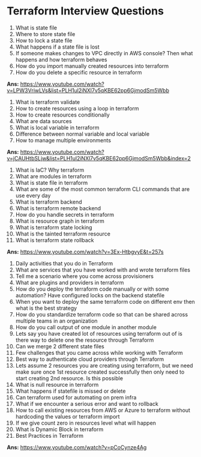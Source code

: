 # Terraform Interview Questions
1. What is state file
2. Where to store state file
3. How to lock a state file
4. What happens if a state file is lost
5. If someone makes changes to VPC directly in AWS console? Then what happens and how terraform behaves
6. How do you import manually created resources into terraform
7. How do you delete a specific resource in terraform

**Ans:** https://www.youtube.com/watch?v=LPW3VriwLVs&list=PLH1ul2iNXl7v5qKBE62pp6GjmodSm5Wbb

1. What is terraform validate
2. How to create resources using a loop in terraform
3. How to create resources conditionally
4. What are data sources
5. What is local variable in terraform
6. Difference between normal variable and local variable
7. How to manage multiple environments

**Ans:** https://www.youtube.com/watch?v=jCAUHtbSLjw&list=PLH1ul2iNXl7v5qKBE62pp6GjmodSm5Wbb&index=2

1. What is IaC? Why terraform
2. What are modules in terraform
3. What is state file in terraform
4. What are some of the most common terraform CLI commands that are use every day
5. What is terraform backend
6. What is terraform remote backend
7. How do you handle secrets in terraform
8. What is resource graph in terraform
9. What is terraform state locking
10. What is the tainted terraform resource
11. What is terraform state rollback

**Ans:** https://www.youtube.com/watch?v=3Ex-HtbgvyE&t=257s 

1. Daily activities that you do in Terraform
2. What are services that you have worked with and wrote terraform files
3. Tell me a scenario where you come across provisioners
4. What are plugins and providers in terraform
5. How do you deploy the terraform code manually or with some automation? Have configured locks on the backend statefile
6. When you want to deploy the same terraform code on different env then what is the best strategy
7. How do you standardize terraform code so that can be shared across multiple teams in an organization
8. How do you call output of one module in another module
9. Lets say you have created lot of resources using terraform out of is there way to delete one the resource through Terraform
10. Can we merge 2 different state files
11. Few challenges that you came across while working with Terraform
12. Best way to authenticate cloud providers through Terraform
13. Lets assume 2 resources you are creating using terraform, but we need make sure once 1st resource created successfully then only need to start creating 2nd resource. Is this possible
14. What is null resource in terraform
15. What happens if statefile is missed or delete
16. Can terraform used for automating on prem infra
17. What if we encounter a serious error and want to rollback
18. How to call existing resources from AWS or Azure to terraform without hardcoding the values or terraform import
19. If we give count zero in resources level what will happen
20. What is Dynamic Block in terraform
21. Best Practices in Terraform

**Ans:** https://www.youtube.com/watch?v=pCoCynze4Ag
